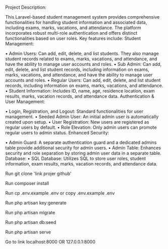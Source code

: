 

Project Description:

This Laravel-based student management system provides comprehensive functionalities for handling student information and associated data, including exams, marks, vacations, and attendance. The platform incorporates robust multi-role authentication and offers distinct functionalities based on user roles. Key features include:
Student Management:

•	Admin Users: Can add, edit, delete, and list students. They also manage student records related to exams, marks, vacations, and attendance, and have the ability to manage user accounts and roles.
•	Sub Admin: Can add, edit, delete, and list student records, including information on exams, marks, vacations, and attendance, and have the ability to manage user accounts and roles.
•	Regular Users: Can add, edit, delete, and list student records, including information on exams, marks, vacations, and attendance.
•	Student Information: Includes ID, name, age, residence location, exam results, marks, vacation records, and attendance data.
Authentication & User Management:

•	Login, Registration, and Logout: Standard functionalities for user management.
•	Seeded Admin User: An initial admin user is automatically created upon setup.
•	User Registration: New users are registered as regular users by default.
•	Role Elevation: Only admin users can promote regular users to admin status.
Enhanced Security:

•	Admin Guard: A separate authentication guard and a dedicated admins table provide additional security for admin users.
•	Admin Table: Enhances security and role separation by storing admin user data in a separate table.
Database:
•	SQL Database: Utilizes SQL to store user roles, student information, exam results, marks, vacation records, and attendance data.




Run git clone 'link projer github'

Run composer install

Run cp .env.example .env or copy .env.example .env

Run php artisan key:generate

Run php artisan migrate

Run php artisan db:seed

Run php artisan serve

Go to link localhost:8000 OR 127.0.0.1:8000
